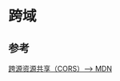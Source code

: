# 跨域

## 参考

[跨源资源共享（CORS）--> MDN](https://developer.mozilla.org/zh-CN/docs/Web/HTTP/Access_control_CORS)